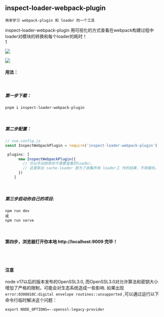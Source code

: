 ## inspect-loader-webpack-plugin

`用来学习 webpack-plugin 和 loader 的一个工具`
<br>

inspect-loader-webpack-plugin 用可视化的方式查看在webpack构建过程中loader对模块的转换和每个loader的耗时！
<br>
1

![](.images/demo2.png) 
<br>

![](.images/demo1.png)

#### 用法：
<br>

##### 第一步下载：
```shell
pnpm i inspect-loader-webpack-plugin
```
<br>

##### 第二步配置：
```js
// vue.config.js
const InspectWebpackPlugin = require('inspect-loader-webpack-plugin')

 plugins: [
      new InspectWebpackPlugin({
        // 可以手动排除你不需要查看的loader。
        // 这里排出 cache-loader 是为了收集所有 loader工 作的结果，不用缓存。
      })
    ]
```
<br>

##### 第三步启动你自己的项目:
```shell
npm run dev
或
npm run serve
```
<br>

#### 第四步，浏览器打开你本地 http://localhost:9009 完毕！

<br>
<br>

#### 注意
node v17以后的版本发布的OpenSSL3.0, 而OpenSSL3.0对允许算法和密钥大小增加了严格的限制，可能会对生态系统造成一些影响.
如果出现 `error:0308010C:digital envelope routines::unsupported` ,可以通过运行以下命令行临时解决这个问题：
```shell
export NODE_OPTIONS=--openssl-legacy-provider
```





